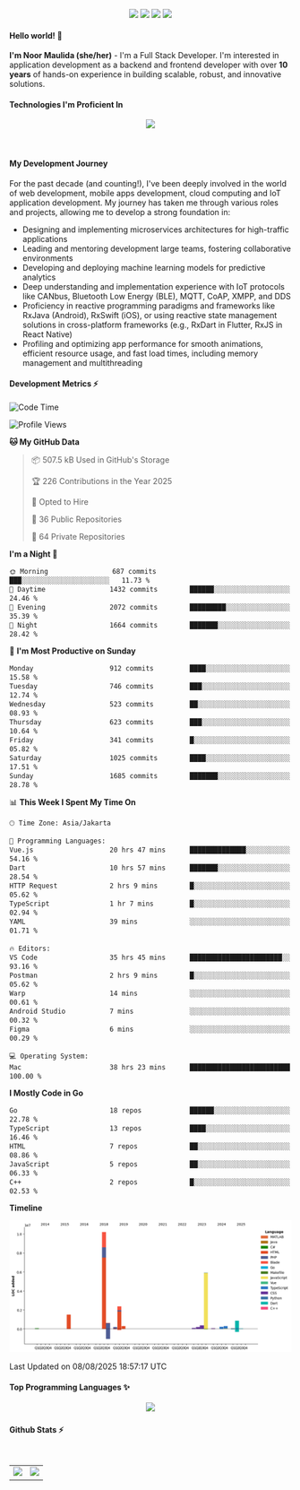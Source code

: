 <p align="center">
  <img src="https://dev.discordprofiles.me/badge/status/814439552055771206?simple=true">
  <img src="https://dev.discordprofiles.me/badge/playing/814439552055771206">
  <img src="https://dev.discordprofiles.me/badge/vscode/814439552055771206">
  <img src="https://dev.discordprofiles.me/badge/spotify/814439552055771206">
</p>

#### Hello world! 👋
**I'm Noor Maulida (she/her)** - I'm a Full Stack Developer. I'm interested in application development as a backend and frontend developer with over **10 years** of hands-on experience in building scalable, robust, and innovative solutions.

#### Technologies I'm Proficient In
<p align="center">
  <img src="https://skillicons.dev/icons?i=go,laravel,nodejs,vue,react,flutter,python,mongodb,docker,aws,gcp" />
</p>
<br>

#### My Development Journey
For the past decade (and counting!), I've been deeply involved in the world of web development, mobile apps development, cloud computing and IoT application development. My journey has taken me through various roles and projects, allowing me to develop a strong foundation in:

* Designing and implementing microservices architectures for high-traffic applications
* Leading and mentoring development large teams, fostering collaborative environments
* Developing and deploying machine learning models for predictive analytics
* Deep understanding and implementation experience with IoT protocols like CANbus, Bluetooth Low Energy (BLE), MQTT, CoAP, XMPP, and DDS
* Proficiency in reactive programming paradigms and frameworks like RxJava (Android), RxSwift (iOS), or using reactive state management solutions in cross-platform frameworks (e.g., RxDart in Flutter, RxJS in React Native)
* Profiling and optimizing app performance for smooth animations, efficient resource usage, and fast load times, including memory management and multithreading

#### Development Metrics ⚡
<!--START_SECTION:waka-->
![Code Time](http://img.shields.io/badge/Code%20Time-1%2C233%20hrs%2020%20mins-blue)

![Profile Views](http://img.shields.io/badge/Profile%20Views-0-blue)

**🐱 My GitHub Data** 

> 📦 507.5 kB Used in GitHub's Storage 
 > 
> 🏆 226 Contributions in the Year 2025
 > 
> 💼 Opted to Hire
 > 
> 📜 36 Public Repositories 
 > 
> 🔑 64 Private Repositories 
 > 
**I'm a Night 🦉** 

```text
🌞 Morning                687 commits         ███░░░░░░░░░░░░░░░░░░░░░░   11.73 % 
🌆 Daytime                1432 commits        ██████░░░░░░░░░░░░░░░░░░░   24.46 % 
🌃 Evening                2072 commits        █████████░░░░░░░░░░░░░░░░   35.39 % 
🌙 Night                  1664 commits        ███████░░░░░░░░░░░░░░░░░░   28.42 % 
```
📅 **I'm Most Productive on Sunday** 

```text
Monday                   912 commits         ████░░░░░░░░░░░░░░░░░░░░░   15.58 % 
Tuesday                  746 commits         ███░░░░░░░░░░░░░░░░░░░░░░   12.74 % 
Wednesday                523 commits         ██░░░░░░░░░░░░░░░░░░░░░░░   08.93 % 
Thursday                 623 commits         ███░░░░░░░░░░░░░░░░░░░░░░   10.64 % 
Friday                   341 commits         █░░░░░░░░░░░░░░░░░░░░░░░░   05.82 % 
Saturday                 1025 commits        ████░░░░░░░░░░░░░░░░░░░░░   17.51 % 
Sunday                   1685 commits        ███████░░░░░░░░░░░░░░░░░░   28.78 % 
```


📊 **This Week I Spent My Time On** 

```text
🕑︎ Time Zone: Asia/Jakarta

💬 Programming Languages: 
Vue.js                   20 hrs 47 mins      ██████████████░░░░░░░░░░░   54.16 % 
Dart                     10 hrs 57 mins      ███████░░░░░░░░░░░░░░░░░░   28.54 % 
HTTP Request             2 hrs 9 mins        █░░░░░░░░░░░░░░░░░░░░░░░░   05.62 % 
TypeScript               1 hr 7 mins         █░░░░░░░░░░░░░░░░░░░░░░░░   02.94 % 
YAML                     39 mins             ░░░░░░░░░░░░░░░░░░░░░░░░░   01.71 % 

🔥 Editors: 
VS Code                  35 hrs 45 mins      ███████████████████████░░   93.16 % 
Postman                  2 hrs 9 mins        █░░░░░░░░░░░░░░░░░░░░░░░░   05.62 % 
Warp                     14 mins             ░░░░░░░░░░░░░░░░░░░░░░░░░   00.61 % 
Android Studio           7 mins              ░░░░░░░░░░░░░░░░░░░░░░░░░   00.32 % 
Figma                    6 mins              ░░░░░░░░░░░░░░░░░░░░░░░░░   00.29 % 

💻 Operating System: 
Mac                      38 hrs 23 mins      █████████████████████████   100.00 % 
```

**I Mostly Code in Go** 

```text
Go                       18 repos            ██████░░░░░░░░░░░░░░░░░░░   22.78 % 
TypeScript               13 repos            ████░░░░░░░░░░░░░░░░░░░░░   16.46 % 
HTML                     7 repos             ██░░░░░░░░░░░░░░░░░░░░░░░   08.86 % 
JavaScript               5 repos             ██░░░░░░░░░░░░░░░░░░░░░░░   06.33 % 
C++                      2 repos             █░░░░░░░░░░░░░░░░░░░░░░░░   02.53 % 
```



**Timeline**

![Lines of Code chart](https://raw.githubusercontent.com/noormaulida/noormaulida/main/assets/bar_graph.png)


 Last Updated on 08/08/2025 18:57:17 UTC
<!--END_SECTION:waka-->

#### Top Programming Languages ✨
<p align="center">
  <img src="https://api.githubtrends.io/user/svg/noormaulida/langs?time_range=one_year&include_private=true&compact=true&theme=dark" />
</p>

#### Github Stats ⚡
<p align="center">
  <table>
    <tr>
      <td>
        <img src="https://github-readme-streak-stats.herokuapp.com?user=noormaulida&theme=react&hide_border=true&mode=weekly" height="180" />
      </td>
      <td>
        <img src="https://github-readme-stats.vercel.app/api?username=noormaulida&theme=react&count_private=true&hide_border=true&line_height=20" height="180"/>
      </td>
    </tr>
</p>
<br>

